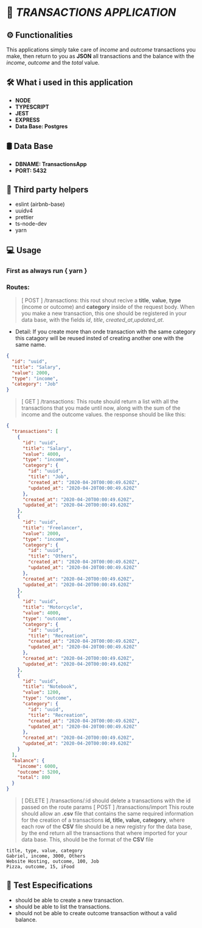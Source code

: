 # 🚀 _TRANSACTIONS APPLICATION_

## ⚙ Functionalities

This applications simply take care of _income_ and _outcome_ transactions you make, then return to you as **JSON** all transactions and the balance with the _income_, _outcome_ and the _total_ value.

## 🛠 What i used in this application

- **NODE**
- **TYPESCRIPT**
- **JEST**
- **EXPRESS**
- **Data Base: Postgres**

## 🛢 Data Base

- **DBNAME: TransactionsApp**
- **PORT: 5432**

## 🤝 Third party helpers

- eslint (airbnb-base)
- uuidv4
- prettier
- ts-node-dev
- yarn

## 💻 Usage

### First as always run { yarn }

### **Routes:**

> [ POST ] /transactions: this rout shout recive a **title**, **value**, **type** (income or outcome) and **category** inside of the request body. When you make a new transaction, this one should be registered in your data base, with the fields _id_, _title_, _created_at_,_updated_at_.

- Detail: If you create more than onde transaction with the same category this catagory will be reused insted of creating another one with the same name.

```JSON
{
  "id": "uuid",
  "title": "Salary",
  "value": 2000,
  "type": "income",
  "category": "Job"
}
```

> [ GET ] /transactions: This route should return a list with all the transactions that you made until now, along with the sum of the income and the outcome values. the response should be like this:

```JSON
{
  "transactions": [
    {
      "id": "uuid",
      "title": "Salary",
      "value": 4000,
      "type": "income",
      "category": {
        "id": "uuid",
        "title": "Job",
        "created_at": "2020-04-20T00:00:49.620Z",
        "updated_at": "2020-04-20T00:00:49.620Z"
      },
      "created_at": "2020-04-20T00:00:49.620Z",
      "updated_at": "2020-04-20T00:00:49.620Z"
    },
    {
      "id": "uuid",
      "title": "Freelancer",
      "value": 2000,
      "type": "income",
      "category": {
        "id": "uuid",
        "title": "Others",
        "created_at": "2020-04-20T00:00:49.620Z",
        "updated_at": "2020-04-20T00:00:49.620Z"
      },
      "created_at": "2020-04-20T00:00:49.620Z",
      "updated_at": "2020-04-20T00:00:49.620Z"
    },
    {
      "id": "uuid",
      "title": "Motorcycle",
      "value": 4000,
      "type": "outcome",
      "category": {
        "id": "uuid",
        "title": "Recreation",
        "created_at": "2020-04-20T00:00:49.620Z",
        "updated_at": "2020-04-20T00:00:49.620Z"
      },
      "created_at": "2020-04-20T00:00:49.620Z",
      "updated_at": "2020-04-20T00:00:49.620Z"
    },
    {
      "id": "uuid",
      "title": "Notebook",
      "value": 1200,
      "type": "outcome",
      "category": {
        "id": "uuid",
        "title": "Recreation",
        "created_at": "2020-04-20T00:00:49.620Z",
        "updated_at": "2020-04-20T00:00:49.620Z"
      },
      "created_at": "2020-04-20T00:00:49.620Z",
      "updated_at": "2020-04-20T00:00:49.620Z"
    }
  ],
  "balance": {
    "income": 6000,
    "outcome": 5200,
    "total": 800
  }
}
```

> [ DELETE ] /transactions/:id should delete a transactions with the id passed on the route params
> [ POST ] /transactions/import This route should allow an **.csv** file that contains the same required information for the creation of a transactions **id, title, value, category**, where each row of the **CSV** file should be a new registry for the data base, by the end return all the transactions that where imported for your data base. This, should be the format of the **CSV** file

```
title, type, value, category
Gabriel, income, 3000, Others
Website Hosting, outcome, 100, Job
Pizza, outcome, 15, iFood
```

## 📝 Test Especifications

- should be able to create a new transaction.
- should be able to list the transactions.
- should not be able to create outcome transaction without a valid balance.
